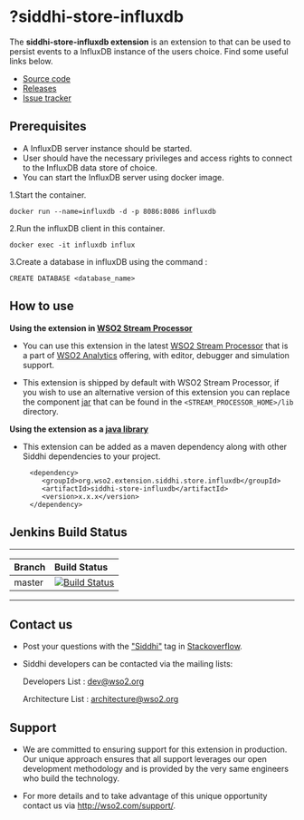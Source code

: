 ?siddhi-store-influxdb
======================================

The **siddhi-store-influxdb extension** is an extension to <a></a> that can be used to persist events to a InfluxDB instance of the users choice.
Find some useful links below.

* <a target= "_blank" href="https://github.com/wso2-extensions/siddhi-store-influxdb">Source code</a>
* <a target= "_blank" href="https://github.com/wso2-extensions/siddhi-store-influxdb/releases">Releases</a>
* <a target= "_blank" href="https://github.com/wso2-extensions/siddhi-store-influxdb/issues">Issue tracker</a>

## Prerequisites

* A InfluxDB server instance should be started.
* User should have the necessary privileges and access rights to connect to the InfluxDB data store of choice.
* You can start the InfluxDB server using docker image.

1.Start the container.

```
docker run --name=influxdb -d -p 8086:8086 influxdb
```

2.Run the influxDB client in this container.
```
docker exec -it influxdb influx
```
3.Create a database in influxDB using the command :
```
CREATE DATABASE <database_name>
```

## How to use

**Using the extension in <a target="_blank" href="https://github.com/wso2/product-sp">WSO2 Stream Processor</a>**

* You can use this extension in the latest <a target="_blank" href="https://github.com/wso2/product-sp/releases">WSO2 Stream Processor</a> that is a part of <a target="_blank" href="http://wso2.com/analytics?utm_source=gitanalytics&utm_campaign=gitanalytics_Jul17">WSO2 Analytics</a> offering, with editor, debugger and simulation support.

* This extension is shipped by default with WSO2 Stream Processor, if you wish to use an alternative version of this extension you can replace the component <a target="_blank" href="https://github.com/wso2-extensions/siddhi-store-influxdb/releases">jar</a> that can be found in the `<STREAM_PROCESSOR_HOME>/lib` directory.

**Using the extension as a <a target="_blank" href="https://wso2.github.io/siddhi/documentation/running-as-a-java-library">java library</a>**

* This extension can be added as a maven dependency along with other Siddhi dependencies to your project.

```
     <dependency>
        <groupId>org.wso2.extension.siddhi.store.influxdb</groupId>
        <artifactId>siddhi-store-influxdb</artifactId>
        <version>x.x.x</version>
     </dependency>
```
## Jenkins Build Status

---

|  Branch | Build Status |
| :------ |:------------ | 
| master  | [![Build Status](https://wso2.org/jenkins/job/siddhi/job/siddhi-store-influxdb/badge/icon)](https://wso2.org/jenkins/job/siddhi/job/siddhi-store-influxdb/) |

---
## Contact us

 * Post your questions with the <a target="_blank" href="http://stackoverflow.com/search?q=siddhi">"Siddhi"</a> tag in <a target="_blank" href="http://stackoverflow.com/search?q=siddhi">Stackoverflow</a>.

 * Siddhi developers can be contacted via the mailing lists:

    Developers List   : [dev@wso2.org](mailto:dev@wso2.org)

    Architecture List : [architecture@wso2.org](mailto:architecture@wso2.org)

## Support

* We are committed to ensuring support for this extension in production. Our unique approach ensures that all support leverages our open development methodology and is provided by the very same engineers who build the technology.

* For more details and to take advantage of this unique opportunity contact us via <a target="_blank" href="http://wso2.com/support?utm_source=gitanalytics&utm_campaign=gitanalytics_Jul17">http://wso2.com/support/</a>.
